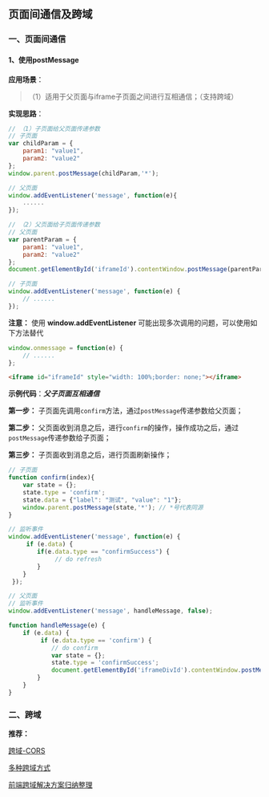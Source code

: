 ## 页面间通信及跨域

### 一、页面间通信

#### 1、使用postMessage

**应用场景**：

>（1）适用于父页面与iframe子页面之间进行互相通信；（支持跨域）

**实现思路**：
```javascript
// （1）子页面给父页面传递参数
// 子页面
var childParam = {
    param1: "value1",
    param2: "value2"
};
window.parent.postMessage(childParam,'*');

// 父页面
window.addEventListener('message', function(e){
    ......
});

// （2）父页面给子页面传递参数
// 父页面
var parentParam = {
    param1: "value1",
    param2: "value2"
};
document.getElementById('iframeId').contentWindow.postMessage(parentParam, "*");

// 子页面
window.addEventListener('message', function(e) {
    // ......
});
```

**注意：** 使用 **window.addEventListener** 可能出现多次调用的问题，可以使用如下方法替代
```javascript
window.onmessage = function(e) {
    // ......
};
```

```html
<iframe id="iframeId" style="width: 100%;border: none;"></iframe>
```

**示例代码**：***父子页面互相通信***

**第一步：** 子页面先调用`confirm`方法，通过`postMessage`传递参数给父页面；

**第二步：** 父页面收到消息之后，进行`confirm`的操作，操作成功之后，通过`postMessage`传递参数给子页面；

**第三步：** 子页面收到消息之后，进行页面刷新操作；

```javascript
// 子页面
function confirm(index){
    var state = {};
    state.type = 'confirm';
    state.data = {"label": "测试", "value": "1"};
    window.parent.postMessage(state,'*'); // *号代表同源
}

// 监听事件
window.addEventListener('message', function(e) {
     if (e.data) {
        if(e.data.type == "confirmSuccess") {
             // do refresh
        }
    }
 });

// 父页面
// 监听事件
window.addEventListener('message', handleMessage, false);

function handleMessage(e) {
    if (e.data) {
         if (e.data.type == 'confirm') {
            // do confirm
            var state = {};
            state.type = 'confirmSuccess';
            document.getElementById('iframeDivId').contentWindow.postMessage(state, "*");
        }
    }
}
```

### 二、跨域

**推荐：**

[跨域-CORS](https://github.com/caoyongxi/cors-demo/blob/master/%E8%B7%A8%E5%9F%9F-CORS.md)

[多种跨域方式](https://github.com/qq449245884/Blog/tree/master/%E5%A4%9A%E7%A7%8D%E8%B7%A8%E5%9F%9F%E6%96%B9%E5%BC%8F)

[前端跨域解决方案归纳整理](https://github.com/Jacky-Summer/personal-blog/blob/master/%E6%97%A5%E5%B8%B8%E6%80%BB%E7%BB%93/%E5%89%8D%E7%AB%AF%E8%B7%A8%E5%9F%9F%E8%A7%A3%E5%86%B3%E6%96%B9%E6%A1%88%E5%BD%92%E7%BA%B3%E6%95%B4%E7%90%86.md)

